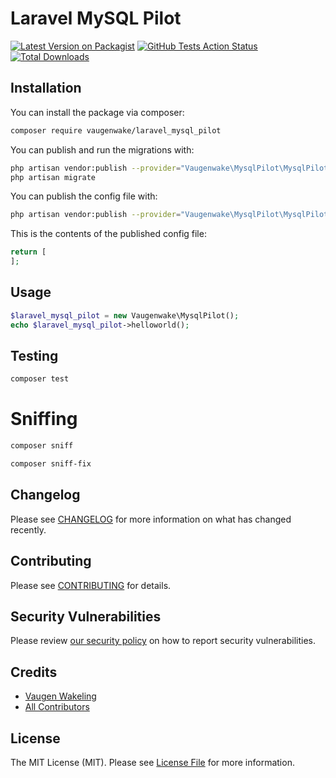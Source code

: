 # Laravel MySQL Pilot

[![Latest Version on Packagist](https://img.shields.io/packagist/v/vaugenwake/laravel_mysql_pilot.svg?style=flat-square)](https://packagist.org/packages/vaugenwake/laravel_mysql_pilot)
[![GitHub Tests Action Status](https://img.shields.io/github/workflow/status/vaugenwake/laravel_mysql_pilot/tests?label=tests)](https://github.com/vaugenwake/laravel_mysql_pilot/actions?query=workflow%3Atests+branch%3Amain)
[![Total Downloads](https://img.shields.io/packagist/dt/vaugenwake/laravel_mysql_pilot.svg?style=flat-square)](https://packagist.org/packages/vaugenwake/laravel_mysql_pilot)

## Installation

You can install the package via composer:

```bash
composer require vaugenwake/laravel_mysql_pilot
```

You can publish and run the migrations with:

```bash
php artisan vendor:publish --provider="Vaugenwake\MysqlPilot\MysqlPilotServiceProvider" --tag="laravel_mysql_pilot-migrations"
php artisan migrate
```

You can publish the config file with:

```bash
php artisan vendor:publish --provider="Vaugenwake\MysqlPilot\MysqlPilotServiceProvider" --tag="laravel_mysql_pilot-config"
```

This is the contents of the published config file:

```php
return [
];
```

## Usage

```php
$laravel_mysql_pilot = new Vaugenwake\MysqlPilot();
echo $laravel_mysql_pilot->helloworld();
```

## Testing

```bash
composer test
```

# Sniffing

```bash
composer sniff
```

```bash
composer sniff-fix
```

## Changelog

Please see [CHANGELOG](CHANGELOG.md) for more information on what has changed recently.

## Contributing

Please see [CONTRIBUTING](.github/CONTRIBUTING.md) for details.

## Security Vulnerabilities

Please review [our security policy](../../security/policy) on how to report security vulnerabilities.

## Credits

- [Vaugen Wakeling](https://github.com/vaugenwake)
- [All Contributors](../../contributors)

## License

The MIT License (MIT). Please see [License File](LICENSE.md) for more information.

